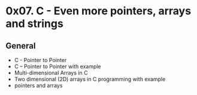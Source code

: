 # 0x07. C - Even more pointers, arrays and strings

## General

<ul>
<li>C - Pointer to Pointer</li>
<li>C – Pointer to Pointer with example</li>
<li>Multi-dimensional Arrays in C</li>
<li>Two dimensional (2D) arrays in C programming with example</li>
<li>pointers and arrays</li>
</ul>
